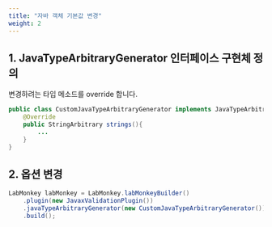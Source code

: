 ```yaml
---
title: "자바 객체 기본값 변경"
weight: 2
---
```

## 1. JavaTypeArbitraryGenerator 인터페이스 구현체 정의

변경하려는 타입 메소드를 override 합니다.

```java
public class CustomJavaTypeArbitraryGenerator implements JavaTypeArbitraryGenerator{
    @Override
    public StringArbitrary strings(){
        ...
    }
}
```

## 2. 옵션 변경
```java
LabMonkey labMonkey = LabMonkey.labMonkeyBuilder()
    .plugin(new JavaxValidationPlugin())
    .javaTypeArbitraryGenerator(new CustomJavaTypeArbitraryGenerator())
    .build();
```
